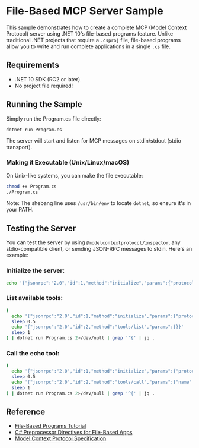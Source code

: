 # File-Based MCP Server Sample

This sample demonstrates how to create a complete MCP (Model Context Protocol) server using .NET 10's file-based programs feature. Unlike traditional .NET projects that require a `.csproj` file, file-based programs allow you to write and run complete applications in a single `.cs` file.

## Requirements

- .NET 10 SDK (RC2 or later)
- No project file required!

## Running the Sample

Simply run the Program.cs file directly:

```bash
dotnet run Program.cs
```

The server will start and listen for MCP messages on stdin/stdout (stdio transport).

### Making it Executable (Unix/Linux/macOS)

On Unix-like systems, you can make the file executable:

```bash
chmod +x Program.cs
./Program.cs
```

Note: The shebang line uses `/usr/bin/env` to locate `dotnet`, so ensure it's in your PATH.

## Testing the Server

You can test the server by using `@modelcontextprotocol/inspector`, any stdio-compatible client, or sending JSON-RPC messages to stdin. Here's an example:

### Initialize the server:
```bash
echo '{"jsonrpc":"2.0","id":1,"method":"initialize","params":{"protocolVersion":"2024-11-05","capabilities":{},"clientInfo":{"name":"test-client","version":"1.0"}}}' | dotnet run Program.cs
```

### List available tools:
```bash
(
  echo '{"jsonrpc":"2.0","id":1,"method":"initialize","params":{"protocolVersion":"2024-11-05","capabilities":{},"clientInfo":{"name":"test-client","version":"1.0"}}}'
  sleep 0.5
  echo '{"jsonrpc":"2.0","id":2,"method":"tools/list","params":{}}'
  sleep 1
) | dotnet run Program.cs 2>/dev/null | grep '^{' | jq .
```

### Call the echo tool:
```bash
(
  echo '{"jsonrpc":"2.0","id":1,"method":"initialize","params":{"protocolVersion":"2024-11-05","capabilities":{},"clientInfo":{"name":"test-client","version":"1.0"}}}'
  sleep 0.5
  echo '{"jsonrpc":"2.0","id":2,"method":"tools/call","params":{"name":"echo","arguments":{"message":"Hello, MCP!"}}}'
  sleep 1
) | dotnet run Program.cs 2>/dev/null | grep '^{' | jq .
```

## Reference

- [File-Based Programs Tutorial](https://learn.microsoft.com/en-us/dotnet/csharp/fundamentals/tutorials/file-based-programs)
- [C# Preprocessor Directives for File-Based Apps](https://learn.microsoft.com/en-us/dotnet/csharp/language-reference/preprocessor-directives#file-based-apps)
- [Model Context Protocol Specification](https://spec.modelcontextprotocol.io/)
